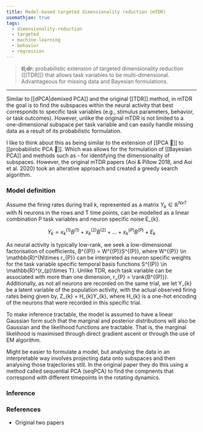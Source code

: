 ```yaml
---
title: Model-based targeted dimensionality reduction (mTDR)
usemathjax: true
tags:
  - dimensionality-reduction
  - targeted
  - machine-learning
  - behavior
  - regression
---
```


> **tl;dr:** probabilistic extension of targeted dimensionality reduction ([[TDR]]) that allows task variables to be multi-dimensional. Advantageous for missing data and Bayesian formulations. 

---

Similar to [[dPCA|demixed PCA]] and the original [[TDR]] method, in mTDR the goal is to find the subspaces within the neural activity that best corresponds to specific task variables (e.g., stimulus parameters, behavior, or task outcomes). However, unlike the original mTDR is not limited to a one-dimensional subspace per task variable and can easily handle missing data as a result of its probabilistic formulation. 

I like to think about this as being similar to the extension of [[PCA 🚧]] to [[probabilistic PCA 🚧]]. Which was allows for the formulation of [[Bayesian PCA]] and methods such as - for identifying the dimensionality of subspaces.  However, the original mTDR papers (Aoi & Pillow 2018,  and Aoi et al. 2020) took an alterative approach and created a greedy search algorithm. 


### Model definition

Assume the firing rates during trail k, represented as a matrix $Y_{k}\in \mathbb{R}^{NxT}$ with N neurons in the rows and T time points, can be modelled as a linear combination P task variables and neuron specific noise E_{k}.

$$  
Y_{k} = x_{k}^{(1)}B^{(1)} + x_{k}^{(2)}B^{(2)} + ... + x_{k}^{(P)}B^{(P)} + E_{k}  
$$

  

As neural activity is typically low-rank, we seek a low-dimensional factorisation of coefficients, B^{(P)} = W^{(P)}S^{(P)}, where W^{(P)} \in \mathbb{R}^{N\times r_{P}} can be interpreted as neuron specific weights for the task variable specific temporal basis functions S^{(P)} \in \mathbb{R}^{r_{p}\times T}. Unlike TDR, each task variable can be associated with more than one dimension, r_{P} = \rank{B^{(P)}}. Additionally, as not all neurons are recorded on the same trial, we let Y_{k} be a latent variable of the population activity, with the actual observed firing rates being given by, Z_{k} = H_{k}Y_{k}, where H_{k} is a one-hot encoding of the neurons that were recorded in this specific trial.

To make inference tractable, the model is assumed to have a linear Gaussian form such that the marginal and posterior distributions will also be Gaussian and the likelihood functions are tractable. That is, the marginal likelihood is maximised through direct gradient ascent or through the use of EM algorithm.

Might be easier to formulate a model, but analysing the data in an interpretable way involves projecting data onto subspaces and then analysing those trajectories still. In the original paper they do this using a method called sequential PCA (seqPCA) to find the compnents that correspond with different timepoints in the rotating dynamics.


### Inference


### References

- Original two papers